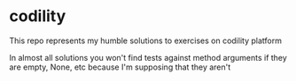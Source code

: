 # codility
This repo represents my humble solutions to exercises on codility platform

In almost all solutions you won't find tests against method arguments if they are empty, None, etc because I'm supposing that they aren't
